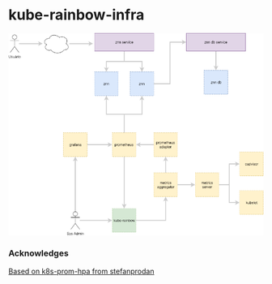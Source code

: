 # kube-rainbow-infra

![kube-rainbow](diagrams/kube-rainbow-infra.png)

### Acknowledges

[Based on k8s-prom-hpa from stefanprodan](https://github.com/stefanprodan/k8s-prom-hpa)
